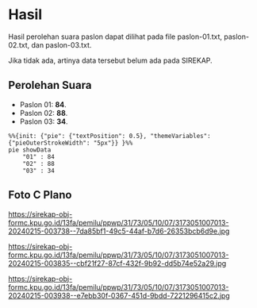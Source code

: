 # Hasil

Hasil perolehan suara paslon dapat dilihat pada file paslon-01.txt, paslon-02.txt, dan paslon-03.txt.

Jika tidak ada, artinya data tersebut belum ada pada SIREKAP.

## Perolehan Suara

 * Paslon 01: **84**.
 * Paslon 02: **88**.
 * Paslon 03: **34**.

```mermaid
%%{init: {"pie": {"textPosition": 0.5}, "themeVariables": {"pieOuterStrokeWidth": "5px"}} }%%
pie showData
    "01" : 84
    "02" : 88
    "03" : 34
```
## Foto C Plano

https://sirekap-obj-formc.kpu.go.id/13fa/pemilu/ppwp/31/73/05/10/07/3173051007013-20240215-003738--7da85bf1-49c5-44af-b7d6-26353bcb6d9e.jpg

https://sirekap-obj-formc.kpu.go.id/13fa/pemilu/ppwp/31/73/05/10/07/3173051007013-20240215-003835--cbf21f27-87cf-432f-9b92-dd5b74e52a29.jpg

https://sirekap-obj-formc.kpu.go.id/13fa/pemilu/ppwp/31/73/05/10/07/3173051007013-20240215-003938--e7ebb30f-0367-451d-9bdd-7221296415c2.jpg
